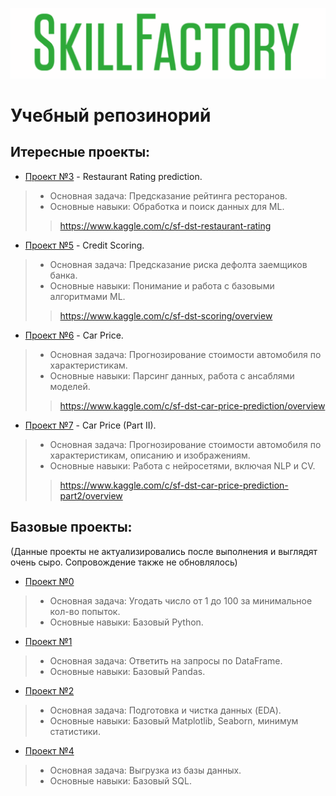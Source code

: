 ![Title PNG "SkillFactory"](https://github.com/blinnikov-ae/skillfactory_rds/blob/master/skillfactory_logo.png)
# Учебный репозинорий

## Итересные проекты:

- [Проект №3](module_3) - Restaurant Rating prediction.
>* Основная задача: Предсказание рейтинга ресторанов.
>* Основные навыки: Обработка и поиск данных для ML.
>> https://www.kaggle.com/c/sf-dst-restaurant-rating

- [Проект №5](module_5) - Credit Scoring.
>* Основная задача: Предсказание риска дефолта заемщиков банка.
>* Основные навыки: Понимание и работа с базовыми алгоритмами ML.
>> https://www.kaggle.com/c/sf-dst-scoring/overview

- [Проект №6](module_6) - Car Price.
>* Основная задача: Прогнозирование стоимости автомобиля по характеристикам.
>* Основные навыки: Парсинг данных, работа с ансаблями моделей.
>> https://www.kaggle.com/c/sf-dst-car-price-prediction/overview

- [Проект №7](module_7) - Car Price (Part II).
>* Основная задача: Прогнозирование стоимости автомобиля по характеристикам, описанию и изображениям.
>* Основные навыки: Работа с нейросетями, включая NLP и CV.
>> https://www.kaggle.com/c/sf-dst-car-price-prediction-part2/overview

## Базовые проекты:

(Данные проекты не актуализировались после выполнения и выглядят очень сыро. Сопровождение также не обновлялось)

- [Проект №0](module_0)
>* Основная задача: Угодать число от 1 до 100 за минимальное кол-во попыток.
>* Основные навыки: Базовый Python.

- [Проект №1](module_1)
>* Основная задача: Ответить на запросы по DataFrame.
>* Основные навыки: Базовый Pandas.

- [Проект №2](module_2)
>* Основная задача: Подготовка и чистка данных (EDA).
>* Основные навыки: Базовый Matplotlib, Seaborn, минимум статистики.

- [Проект №4](module_4)
>* Основная задача: Выгрузка из базы данных.
>* Основные навыки: Базовый SQL.